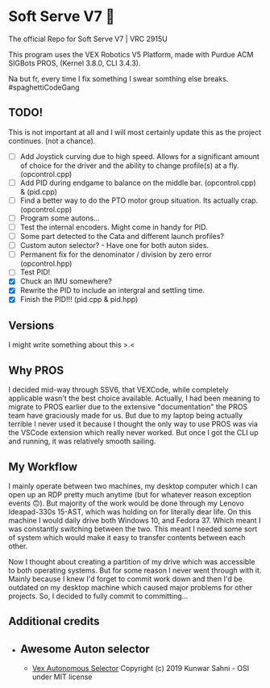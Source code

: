 # Soft Serve V7 🍦
The official Repo for Soft Serve V7 | VRC 2915U

This program uses the VEX Robotics V5 Platform, made with Purdue ACM SIGBots PROS, (Kernel 3.8.0, CLI 3.4.3).

Na but fr, every time I fix something I swear somthing else breaks. #spaghettiCodeGang

## TODO!
This is not important at all and I will most certainly update this as the project continues. (not a chance).
 - [ ] Add Joystick curving due to high speed. Allows for a significant amount of choice for the driver and the ability to change profile(s) at a fly. (opcontrol.cpp)
 - [ ] Add PID during endgame to balance on the middle bar. (opcontrol.cpp) & (pid.cpp)
 - [ ] Find a better way to do the PTO motor group situation. Its actually crap. (opcontrol.cpp)
 - [ ] Program some autons... 
 - [ ] Test  the internal encoders. Might come in handy for PID.
 - [ ] Some part detected to the Cata and different launch profiles? 
 - [ ] Custom auton selector? - Have one for both auton sides.
 - [ ] Permanent fix for the denominator / division by zero error (opcontrol.hpp)
 - [ ] Test PID!
 - [x] Chuck an IMU somewhere?
 - [x] Rewrite the PID to include an intergral and settling time.
 - [x] Finish the PID!!! (pid.cpp & pid.hpp)

## Versions
I might write something about this >.< 
## Why PROS
I decided mid-way through SSV6, that VEXCode, while completely applicable wasn't the best choice available. Actually, I had been meaning to migrate to PROS earlier due to the extensive "documentation" the PROS team have graciously made for us.  But due to my laptop being actually terrible I never used it because I thought the only way to use PROS was via the VSCode extension which really never worked. But once I got the CLI up and running, it was relatively smooth sailing. 

## My Workflow
I mainly operate between two machines, my desktop computer which I can open up an RDP pretty much anytime (but for whatever reason exception events 🙃). But majority of the work would be done through my Lenovo Ideapad-330s 15-AST, which was holding on for literally dear life. On this machine I would daily drive both Windows 10, and Fedora 37. Which meant I was constantly switching between the two. This meant I needed some sort of system which would make it easy to transfer contents between each other. 

Now I thought about creating a partition of my drive which was accessible to both operating systems. But for some reason I never went through with it. Mainly because I knew I'd forget to commit work down and then I'd be outdated on my desktop machine which caused major problems for other projects.  So, I decided to fully commit to committing... 

## Additional credits 

 - Awesome Auton selector 
	 - 
	 - [Vex Autonomous Selector](https://github.com/kunwarsahni01/Vex-Autonomous-Selector) Copyright (c) 2019 Kunwar Sahni - OSI under MIT license   
